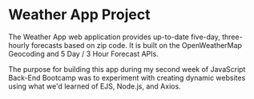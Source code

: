# Weather App Project

The Weather App web application provides up-to-date five-day, three-hourly forecasts based on zip code. It is built on the OpenWeatherMap Geocoding and 5 Day / 3 Hour Forecast APIs. 

The purpose for building this app during my second week of JavaScript Back-End Bootcamp was to experiment with creating dynamic websites using what we'd learned of EJS, Node.js, and Axios.